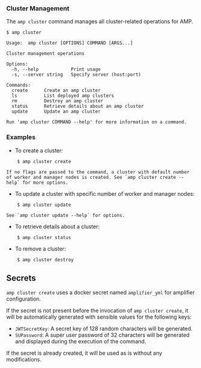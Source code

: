 ### Cluster Management

The `amp cluster` command manages all cluster-related operations for AMP.

```
$ amp cluster

Usage:  amp cluster [OPTIONS] COMMAND [ARGS...]

Cluster management operations

Options:
  -h, --help            Print usage
  -s, --server string   Specify server (host:port)

Commands:
  create      Create an amp cluster
  ls          List deployed amp clusters
  rm          Destroy an amp cluster
  status      Retrieve details about an amp cluster
  update      Update an amp cluster

Run 'amp cluster COMMAND --help' for more information on a command.
```

### Examples

* To create a cluster:
```
    $ amp cluster create
```
    If no flags are passed to the command, a cluster with default number of worker and manager nodes is created. See `amp cluster create --help` for more options.

* To update a cluster with specific number of worker and manager nodes:
```
    $ amp cluster update
```
    See `amp cluster update --help` for options.

* To retrieve details about a cluster:
```
    $ amp cluster status
```

* To remove a cluster:
```
    $ amp cluster destroy
```

## Secrets

`amp cluster create` uses a docker secret named `amplifier_yml` for amplifier configuration.

If the secret is not present before the invocation of `amp cluster create`, it will be automatically generated with sensible values for the following keys:
- `JWTSecretKey`: A secret key of 128 random characters will be generated.
- `SUPassword`: A super user password of 32 characters will be generated and displayed during the execution of the command.

If the secret is already created, it will be used as is without any modifications.
